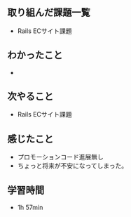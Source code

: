 ## 取り組んだ課題一覧
- Rails ECサイト課題
## わかったこと
- 
## 次やること
- Rails ECサイト課題
## 感じたこと
- プロモーションコード進展無し
- ちょっと将来が不安になってしまった。
## 学習時間
- 1h 57min